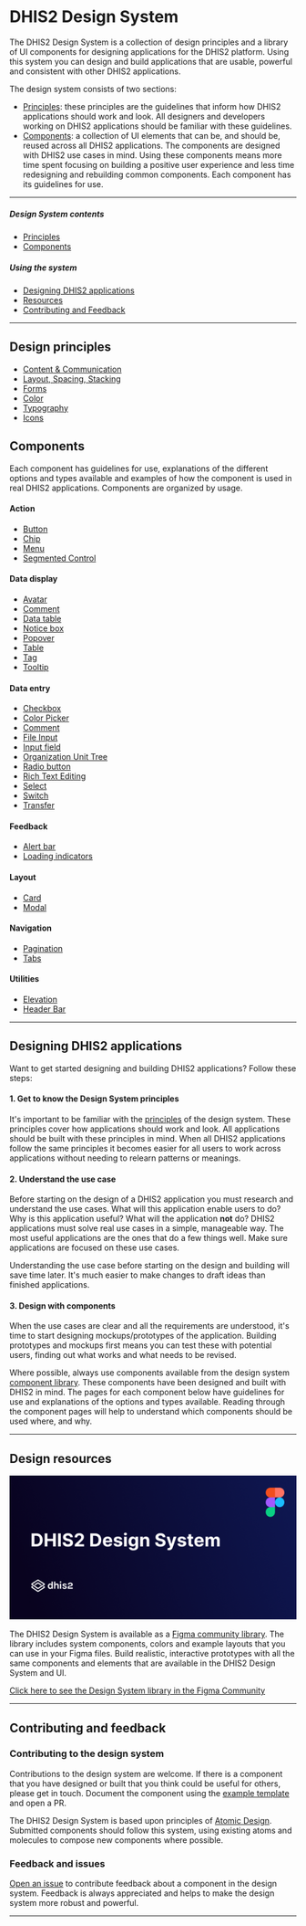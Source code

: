 # DHIS2 Design System

The DHIS2 Design System is a collection of design principles and a library of UI components for designing applications for the DHIS2 platform. Using this system you can design and build applications that are usable, powerful and consistent with other DHIS2 applications.

The design system consists of two sections:

- [Principles](#design-principles): these principles are the guidelines that inform how DHIS2 applications should work and look. All designers and developers working on DHIS2 applications should be familiar with these guidelines.
- [Components](#components): a collection of UI elements that can be, and should be, reused across all DHIS2 applications. The components are designed with DHIS2 use cases in mind. Using these components means more time spent focusing on building a positive user experience and less time redesigning and rebuilding common components. Each component has its guidelines for use.

---

##### Design System contents

- [Principles](#design-principles)
- [Components](#components)

##### Using the system

- [Designing DHIS2 applications](#designing-dhis2-applications)
- [Resources](#resources)
- [Contributing and Feedback](#contribting-and-feedback)

---

## Design principles

<!-- - Design for use -->

- [Content & Communication](principles/content-communication.md)
- [Layout, Spacing, Stacking](principles/layout.md)
- [Forms](principles/forms.md)
- [Color](principles/color.md)
- [Typography](principles/typography.md)
- [Icons](principles/icons.md)

## Components

Each component has guidelines for use, explanations of the different options and types available and examples of how the component is used in real DHIS2 applications. Components are organized by usage.

#### Action

- [Button](atoms/button.md)
- [Chip](atoms/chip.md)
- [Menu](molecules/menu.md)
- [Segmented Control](molecules/segmented-control.md)

#### Data display

- [Avatar](atoms/avatar.md)
- [Comment](molecules/comment.md)
- [Data table](organisms/data-table.md)
- [Notice box](molecules/notice-box.md)
- [Popover](molecules/popover.md)
- [Table](organisms/table.md)
- [Tag](atoms/tag.md)
- [Tooltip](atoms/tooltip.md)

#### Data entry

- [Checkbox](atoms/checkbox.md)
- [Color Picker](organisms/color-picker.md)
- [Comment](molecules/comment.md)
- [File Input](atoms/fileinput.md)
- [Input field](atoms/inputfield.md)
- [Organization Unit Tree](organisms/organisation-unit-tree/org-unit-tree.md)
- [Radio button](atoms/radio.md)
- [Rich Text Editing](organisms/rich-text.md)
- [Select](molecules/select.md)
- [Switch](atoms/switch.md)
- [Transfer](organisms/transfer.md)

#### Feedback

- [Alert bar](molecules/alertbar.md)
- [Loading indicators](atoms/loading.md)

#### Layout

- [Card](atoms/card.md)
- [Modal](molecules/modal.md)

#### Navigation

- [Pagination](molecules/pagination.md)
- [Tabs](molecules/tab.md)

#### Utilities

- [Elevation](atoms/elevation.md)
- [Header Bar](organisms/header-bar.md)
  <!-- - spacing -->
  <!-- - typography -->

---

## Designing DHIS2 applications

Want to get started designing and building DHIS2 applications? Follow these steps:

#### 1. Get to know the Design System principles

It's important to be familiar with the [principles](#design-principles) of the design system. These principles cover how applications should work and look. All applications should be built with these principles in mind. When all DHIS2 applications follow the same principles it becomes easier for all users to work across applications without needing to relearn patterns or meanings.

#### 2. Understand the use case

Before starting on the design of a DHIS2 application you must research and understand the use cases. What will this application enable users to do? Why is this application useful? What will the application **not** do? DHIS2 applications must solve real use cases in a simple, manageable way. The most useful applications are the ones that do a few things well. Make sure applications are focused on these use cases.

Understanding the use case before starting on the design and building will save time later. It's much easier to make changes to draft ideas than finished applications.

<!-- Find out more by reading the principle: Design for use. -->

#### 3. Design with components

When the use cases are clear and all the requirements are understood, it's time to start designing mockups/prototypes of the application. Building prototypes and mockups first means you can test these with potential users, finding out what works and what needs to be revised.

Where possible, always use components available from the design system [component library](#components). These components have been designed and built with DHIS2 in mind. The pages for each component below have guidelines for use and explanations of the options and types available. Reading through the component pages will help to understand which components should be used where, and why.

<!-- Check out the [resources](#resources) section to find the UI component library available for different design tools. -->

---

## Design resources

[![design system figma library thumbnail](images/library-thumbnail.png)](https://www.figma.com/community/file/999207206720939258/DHIS2-Design-System)

The DHIS2 Design System is available as a [Figma community library](https://www.figma.com/community/file/999207206720939258/DHIS2-Design-System). The library includes system components, colors and example layouts that you can use in your Figma files. Build realistic, interactive prototypes with all the same components and elements that are available in the DHIS2 Design System and UI.

[Click here to see the Design System library in the Figma Community](https://www.figma.com/community/file/999207206720939258/DHIS2-Design-System)

---

## Contributing and feedback

### Contributing to the design system

Contributions to the design system are welcome. If there is a component that you have designed or built that you think could be useful for others, please get in touch. Document the component using the [example template](extras/component-template.md) and open a PR.

The DHIS2 Design System is based upon principles of [Atomic Design](http://atomicdesign.bradfrost.com/table-of-contents/). Submitted components should follow this system, using existing atoms and molecules to compose new components where possible.

### Feedback and issues

[Open an issue](https://github.com/dhis2/design-system/issues) to contribute feedback about a component in the design system. Feedback is always appreciated and helps to make the design system more robust and powerful.

---
